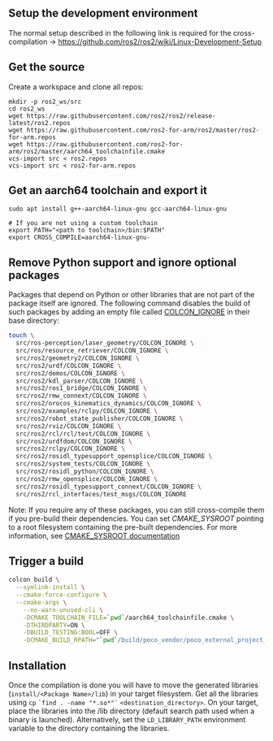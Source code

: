 ## Setup the development environment
The normal setup described in the following link is required for the cross-compilation -> https://github.com/ros2/ros2/wiki/Linux-Development-Setup


## Get the source
Create a workspace and clone all repos:

```
mkdir -p ros2_ws/src
cd ros2_ws
wget https://raw.githubusercontent.com/ros2/ros2/release-latest/ros2.repos
wget https://raw.githubusercontent.com/ros2-for-arm/ros2/master/ros2-for-arm.repos
wget https://raw.githubusercontent.com/ros2-for-arm/ros2/master/aarch64_toolchainfile.cmake
vcs-import src < ros2.repos
vcs-import src < ros2-for-arm.repos
```


## Get an aarch64 toolchain and export it

```
sudo apt install g++-aarch64-linux-gnu gcc-aarch64-linux-gnu

# If you are not using a custom toolchain
export PATH="<path to toolchain>/bin:$PATH"
export CROSS_COMPILE=aarch64-linux-gnu-
```


## Remove Python support and ignore optional packages
Packages that depend on Python or other libraries that are not part of the package itself are ignored.
The following command disables the build of such packages by adding an empty file called [COLCON_IGNORE](https://github.com/ros2/ros2/wiki/Colcon-Tutorial) in their base directory:

```bash
touch \
  src/ros-perception/laser_geometry/COLCON_IGNORE \
  src/ros/resource_retriever/COLCON_IGNORE \
  src/ros2/geometry2/COLCON_IGNORE \
  src/ros2/urdf/COLCON_IGNORE \
  src/ros2/demos/COLCON_IGNORE \
  src/ros2/kdl_parser/COLCON_IGNORE \
  src/ros2/ros1_bridge/COLCON_IGNORE \
  src/ros2/rmw_connext/COLCON_IGNORE \
  src/ros2/orocos_kinematics_dynamics/COLCON_IGNORE \
  src/ros2/examples/rclpy/COLCON_IGNORE \
  src/ros2/robot_state_publisher/COLCON_IGNORE \
  src/ros2/rviz/COLCON_IGNORE \
  src/ros2/rcl/rcl/test/COLCON_IGNORE \
  src/ros2/urdfdom/COLCON_IGNORE \
  src/ros2/rclpy/COLCON_IGNORE \
  src/ros2/rosidl_typesupport_opensplice/COLCON_IGNORE \
  src/ros2/system_tests/COLCON_IGNORE \
  src/ros2/rosidl_python/COLCON_IGNORE \
  src/ros2/rmw_opensplice/COLCON_IGNORE \
  src/ros2/rosidl_typesupport_connext/COLCON_IGNORE \
  src/ros2/rcl_interfaces/test_msgs/COLCON_IGNORE
```

Note: If you require any of these packages, you can still cross-compile them if you pre-build their dependencies.
You can set _CMAKE_SYSROOT_ pointing to a root filesystem containing the pre-built dependencies. For more information, see [CMAKE_SYSROOT documentation](https://cmake.org/cmake/help/latest/variable/CMAKE_SYSROOT.html)


## Trigger a build
```bash
colcon build \
  --symlink-install \
  --cmake-force-configure \
  --cmake-args \
    --no-warn-unused-cli \
    -DCMAKE_TOOLCHAIN_FILE=`pwd`/aarch64_toolchainfile.cmake \
    -DTHIRDPARTY=ON \
    -DBUILD_TESTING:BOOL=OFF \
    -DCMAKE_BUILD_RPATH="`pwd`/build/poco_vendor/poco_external_project_install/lib/;`pwd`/build/libyaml_vendor/libyaml_install/lib/"
```


## Installation
Once the compilation is done you will have to move the generated libraries (`install/<Package Name>/lib`) in your target filesystem.
Get all the libraries using `cp` `` `find . -name "*.so*"` `` `<destination_directory>`.
On your target, place the libraries into the /lib directory (default search path used when a binary is launched).
Alternatively, set the `LD_LIBRARY_PATH` environment variable to the directory containing the libraries.
